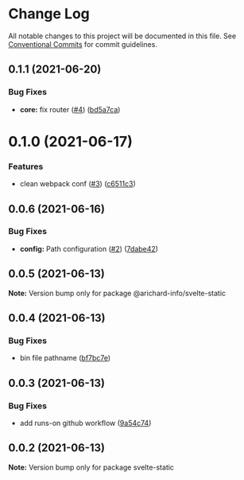 # Change Log

All notable changes to this project will be documented in this file.
See [Conventional Commits](https://conventionalcommits.org) for commit guidelines.

## 0.1.1 (2021-06-20)


### Bug Fixes

* **core:** fix router ([#4](https://github.com/arichard-info/svelte-static/issues/4)) ([bd5a7ca](https://github.com/arichard-info/svelte-static/commit/bd5a7cafc588e169a4895b19e2c74f3c5520f697))





# 0.1.0 (2021-06-17)


### Features

* clean webpack conf ([#3](https://github.com/arichard-info/svelte-static/issues/3)) ([c6511c3](https://github.com/arichard-info/svelte-static/commit/c6511c34091be66cdc689288d268989d1968cc5a))





## 0.0.6 (2021-06-16)


### Bug Fixes

* **config:** Path configuration ([#2](https://github.com/arichard-info/svelte-static/issues/2)) ([7dabe42](https://github.com/arichard-info/svelte-static/commit/7dabe423fc1bf72b0fc3b519addaf1a21c655b99))





## 0.0.5 (2021-06-13)

**Note:** Version bump only for package @arichard-info/svelte-static





## 0.0.4 (2021-06-13)


### Bug Fixes

* bin file pathname ([bf7bc7e](https://github.com/arichard-info/svelte-static/commit/bf7bc7e41395d3147577246c0f0e8f5598d43a6e))





## 0.0.3 (2021-06-13)


### Bug Fixes

* add runs-on github workflow ([9a54c74](https://github.com/arichard-info/svelte-static/commit/9a54c74548f235cc9be8068a158f3d4fca2c1096))





## 0.0.2 (2021-06-13)

**Note:** Version bump only for package svelte-static
